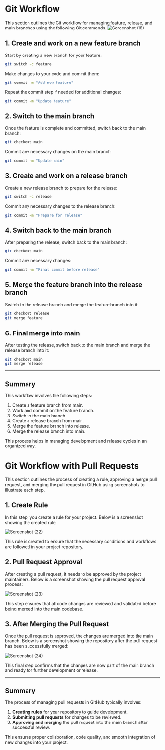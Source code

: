 
# Git Workflow

This section outlines the Git workflow for managing feature, release, and main branches using the following Git commands.
![Screenshot (18)](https://github.com/user-attachments/assets/338cc7dc-9990-4c61-b055-cf6959af5522)

## 1. Create and work on a new feature branch

Start by creating a new branch for your feature:

```bash
git switch -c feature
```

Make changes to your code and commit them:

```bash
git commit -m "Add new feature"
```

Repeat the commit step if needed for additional changes:

```bash
git commit -m "Update feature"
```

## 2. Switch to the main branch

Once the feature is complete and committed, switch back to the main branch:

```bash
git checkout main
```

Commit any necessary changes on the main branch:

```bash
git commit -m "Update main"
```

## 3. Create and work on a release branch

Create a new release branch to prepare for the release:

```bash
git switch -c release
```

Commit any necessary changes to the release branch:

```bash
git commit -m "Prepare for release"
```

## 4. Switch back to the main branch

After preparing the release, switch back to the main branch:

```bash
git checkout main
```

Commit any necessary changes:

```bash
git commit -m "Final commit before release"
```

## 5. Merge the feature branch into the release branch

Switch to the release branch and merge the feature branch into it:

```bash
git checkout release
git merge feature
```

## 6. Final merge into main

After testing the release, switch back to the main branch and merge the release branch into it:

```bash
git checkout main
git merge release
```

---

## Summary

This workflow involves the following steps:

1. Create a feature branch from main.
2. Work and commit on the feature branch.
3. Switch to the main branch.
4. Create a release branch from main.
5. Merge the feature branch into release.
6. Merge the release branch into main.

This process helps in managing development and release cycles in an organized way.
# Git Workflow with Pull Requests

This section outlines the process of creating a rule, approving a merge pull request, and merging the pull request in GitHub using screenshots to illustrate each step.

## 1. **Create Rule**

In this step, you create a rule for your project. Below is a screenshot showing the created rule:

![Screenshot (22)](https://github.com/user-attachments/assets/8108bd61-4f1e-496f-b43f-43b3c929ea72)

This rule is created to ensure that the necessary conditions and workflows are followed in your project repository.

## 2. **Pull Request Approval**

After creating a pull request, it needs to be approved by the project maintainers. Below is a screenshot showing the pull request approval process:

![Screenshot (23)](https://github.com/user-attachments/assets/2c900fa3-7f35-4ef6-a5b5-c684cd0e3ac5)

This step ensures that all code changes are reviewed and validated before being merged into the main codebase.

## 3. **After Merging the Pull Request**

Once the pull request is approved, the changes are merged into the main branch. Below is a screenshot showing the repository after the pull request has been successfully merged:

![Screenshot (24)](https://github.com/user-attachments/assets/b46b2413-2a2f-4004-8545-a7a1882599e1)

This final step confirms that the changes are now part of the main branch and ready for further development or release.

---

## Summary

The process of managing pull requests in GitHub typically involves:

1. **Creating rules** for your repository to guide development.
2. **Submitting pull requests** for changes to be reviewed.
3. **Approving and merging** the pull request into the main branch after successful review.

This ensures proper collaboration, code quality, and smooth integration of new changes into your project.
